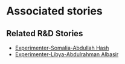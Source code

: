 # Associated stories

<!-- !!DO NOT REMOVE!! start autogenerated hyperlinks -->
## Related R&D Stories
- [Experimenter-Somalia-Abdullah Hash](/stories/?doc=Experimenters_SOM)
- [Experimenter-Libya-Abdulrahman Albasir](/stories/?doc=Experimenters_LBY)
<!-- !!DO NOT REMOVE!! end autogenerated hyperlinks -->